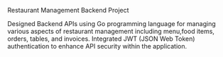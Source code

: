 Restaurant Management Backend Project

Designed Backend APIs using Go programming language for managing various aspects of restaurant management including menu,food items, orders, tables, and invoices. Integrated JWT (JSON Web Token) authentication to enhance API security within the application.
